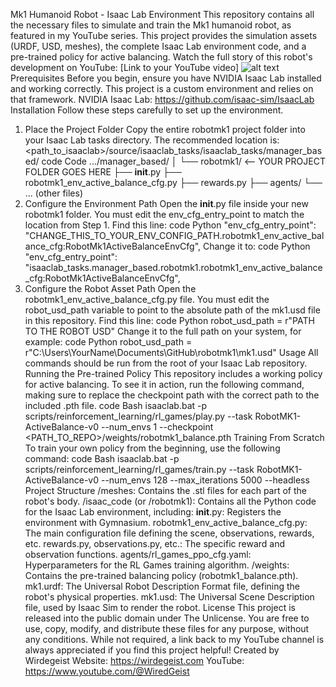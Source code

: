 Mk1 Humanoid Robot - Isaac Lab Environment
This repository contains all the necessary files to simulate and train the Mk1 humanoid robot, as featured in my YouTube series. This project provides the simulation assets (URDF, USD, meshes), the complete Isaac Lab environment code, and a pre-trained policy for active balancing.
Watch the full story of this robot's development on YouTube:
[Link to your YouTube video]
![alt text](PATH_TO_A_COOL_GIF_OF_YOUR_ROBOT_BALANCING)
Prerequisites
Before you begin, ensure you have NVIDIA Isaac Lab installed and working correctly. This project is a custom environment and relies on that framework.
NVIDIA Isaac Lab: https://github.com/isaac-sim/IsaacLab
Installation
Follow these steps carefully to set up the environment.
1. Place the Project Folder
Copy the entire robotmk1 project folder into your Isaac Lab tasks directory. The recommended location is:
<path_to_isaaclab>/source/isaaclab_tasks/isaaclab_tasks/manager_based/
code
Code
.../manager_based/
│
└── robotmk1/      <-- YOUR PROJECT FOLDER GOES HERE
    ├── __init__.py
    ├── robotmk1_env_active_balance_cfg.py
    ├── rewards.py
    ├── agents/
    └── ... (other files)
2. Configure the Environment Path
Open the __init__.py file inside your new robotmk1 folder. You must edit the env_cfg_entry_point to match the location from Step 1.
Find this line:
code
Python
"env_cfg_entry_point": "CHANGE_THIS_TO_YOUR_ENV_CONFIG_PATH.robotmk1_env_active_balance_cfg:RobotMk1ActiveBalanceEnvCfg",
Change it to:
code
Python
"env_cfg_entry_point": "isaaclab_tasks.manager_based.robotmk1.robotmk1_env_active_balance_cfg:RobotMk1ActiveBalanceEnvCfg",
3. Configure the Robot Asset Path
Open the robotmk1_env_active_balance_cfg.py file. You must edit the robot_usd_path variable to point to the absolute path of the mk1.usd file in this repository.
Find this line:
code
Python
robot_usd_path = r"PATH TO THE ROBOT USD"
Change it to the full path on your system, for example:
code
Python
robot_usd_path = r"C:\Users\YourName\Documents\GitHub\robotmk1\mk1.usd"
Usage
All commands should be run from the root of your Isaac Lab repository.
Running the Pre-trained Policy
This repository includes a working policy for active balancing. To see it in action, run the following command, making sure to replace the checkpoint path with the correct path to the included .pth file.
code
Bash
isaaclab.bat -p scripts/reinforcement_learning/rl_games/play.py --task RobotMK1-ActiveBalance-v0 --num_envs 1 --checkpoint <PATH_TO_REPO>/weights/robotmk1_balance.pth
Training From Scratch
To train your own policy from the beginning, use the following command:
code
Bash
isaaclab.bat -p scripts/reinforcement_learning/rl_games/train.py --task RobotMK1-ActiveBalance-v0 --num_envs 128 --max_iterations 5000 --headless
Project Structure
/meshes: Contains the .stl files for each part of the robot's body.
/isaac_code (or /robotmk1): Contains all the Python code for the Isaac Lab environment, including:
__init__.py: Registers the environment with Gymnasium.
robotmk1_env_active_balance_cfg.py: The main configuration file defining the scene, observations, rewards, etc.
rewards.py, observations.py, etc.: The specific reward and observation functions.
agents/rl_games_ppo_cfg.yaml: Hyperparameters for the RL Games training algorithm.
/weights: Contains the pre-trained balancing policy (robotmk1_balance.pth).
mk1.urdf: The Universal Robot Description Format file, defining the robot's physical properties.
mk1.usd: The Universal Scene Description file, used by Isaac Sim to render the robot.
License
This project is released into the public domain under The Unlicense. You are free to use, copy, modify, and distribute these files for any purpose, without any conditions.
While not required, a link back to my YouTube channel is always appreciated if you find this project helpful!
Created by Wirdegeist
Website: https://wirdegeist.com
YouTube: https://www.youtube.com/@WiredGeist
